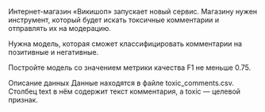 Интернет-магазин «Викишоп» запускает новый сервис. Магазину нужен инструмент, который будет искать токсичные комментарии и отправлять их на модерацию.

Нужна модель, которая сможет классифицировать комментарии на позитивные и негативные.

Постройте модель со значением метрики качества F1 не меньше 0.75.

Описание данных
Данные находятся в файле toxic_comments.csv. Столбец text в нём содержит текст комментария, а toxic — целевой признак.